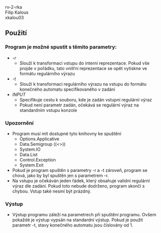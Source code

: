 rv-2-rka <br>
Filip Kalous <br>
xkalou03 <br>

## Použití

### Program je možné spustit s těmito parametry:
+	*-r* 
    + Slouží k transformaci vstupu do interní reprezentace. Pokud vše projde v pořádku, tato vnitřní reprezentace se opět vytiskne ve formátu regulárního výrazu
+	*-t*
    + Slouží k transformací regulárního výrazu na vstupu do formátu konečného automatu specifikovaného v zadání
+	*INPUT* 
    + Specifikuje cestu k souboru, kde je zadán vstupní regulární výraz
    + Pokud není parametr zadán, očekává se regulární výraz na standardním vstupu konzole


### Upozornění
+	Program musí mít dostupné tyto knihovny ke spuštění
    + Options.Applicative
    + Data.Semigroup ((<>))
    + System.IO
    + Data.List
    + Control.Exception
    + System.Exit
+	Pokud je program spuštěn s parametry -r a -t zároveň, program se chová, jako by byl spuštěn jen s parametrem -r.
+	Na vstupu je očekáván jeden řádek, který obsahuje validní regulární výraz dle zadání. Pokud toto nebude dodrženo, program skončí s chybou. Vstup také nesmí být prázdný.

### Výstup

+	Výstup programu záleží na parametrech při spuštění programu. Ovšem pokaždé je výstup vypsán na standardní výstup. Pokud je použit parametr -t, stavy konečného automatu jsou číslovány od 1.
